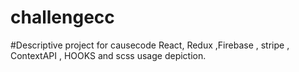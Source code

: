 # challengecc
#Descriptive project for causecode
React, Redux ,Firebase , stripe , ContextAPI , HOOKS and scss usage depiction.

